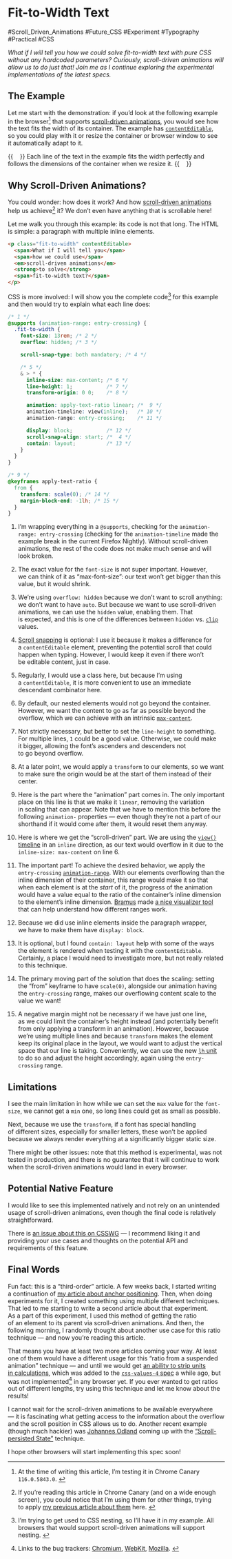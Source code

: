 # Fit-to-Width Text

#Scroll_Driven_Animations #Future_CSS #Experiment #Typography #Practical #CSS

_What if I will tell you how we could solve fit-to-width text with pure CSS without any hardcoded parameters? Curiously, scroll-driven animations will allow us to do just that! Join me as I continue exploring the experimental implementations of the latest specs._

## The Example

Let me start with the demonstration: if you’d look at the following example in the browser[^browser] that supports [scroll-driven animations](/scroll-driven-animations/), you would see how the text fits the width of its container. The example has [`contentEditable`](https://developer.mozilla.org/en-US/docs/Web/HTML/Global_attributes/contenteditable), so you could play with it or resize the container or browser window to see it automatically adapt to it.

[^browser]: At the time of writing this article, I’m testing it in Chrome Canary `116.0.5843.0`. <!-- offset="1" -->

{{<Partial src="examples/fit-to-width-text.html" screenshot="true" video="true" style="overflow: hidden; resize: horizontal; min-width: 8em; padding: 1rem; --sticky: yep;">}}
  Each line of the text in the example fits the width perfectly and follows the dimensions of the container when we resize it.
{{</Partial>}}

## Why Scroll-Driven Animations?

You could wonder: how does it work? And how [scroll-driven animations](https://www.w3.org/TR/scroll-animations-1/) help us achieve[^other-effects] it? We don’t even have anything that is scrollable here!

[^other-effects]: If you’re reading this article in Chrome Canary (and on a wide enough screen), you could notice that I’m using them for other things, trying to apply [my previous article about them](/scroll-driven-animations/) here. <!-- span="3" offset="1" -->

Let me walk you through this example: its code is not that long. The HTML is simple: a paragraph with multiple inline elements.

```HTML
<p class="fit-to-width" contentEditable>
  <span>What if I will tell you</span>
  <span>how we could use</span>
  <em>scroll-driven animations</em>
  <strong>to solve</strong>
  <span>fit-to-width text?</span>
</p>
```

CSS is more involved: I will show you the complete code[^nesting] for this example and then would try to explain what each line does:

[^nesting]: I’m trying to get used to CSS nesting, so I’ll have it in my example. All browsers that would support scroll-driven animations will support nesting. <!-- span="2" -->

```CSS
/* 1 */
@supports (animation-range: entry-crossing) {
  .fit-to-width {
    font-size: 13rem; /* 2 */
    overflow: hidden; /* 3 */

    scroll-snap-type: both mandatory; /* 4 */

    /* 5 */
    & > * {
      inline-size: max-content; /* 6 */
      line-height: 1;           /* 7 */
      transform-origin: 0 0;    /* 8 */

      animation: apply-text-ratio linear; /*  9 */
      animation-timeline: view(inline);   /* 10 */
      animation-range: entry-crossing;    /* 11 */

      display: block;           /* 12 */
      scroll-snap-align: start; /*  4 */
      contain: layout;          /* 13 */
    }
  }
}

/* 9 */
@keyframes apply-text-ratio {
  from {
    transform: scale(0); /* 14 */
    margin-block-end: -1lh; /* 15 */
  }
}
```

1. I’m wrapping everything in a `@supports`, checking for the `animation-range: entry-crossing` (checking for the `animation-timeline` made the example break in the current Firefox Nightly). Without scroll-driven animations, the rest of the code does not make much sense and will look broken.

2. The exact value for the `font-size` is not super important. However, we can think of it as “max-font-size”: our text won’t get bigger than this value, but it would shrink.

3. We’re using `overflow: hidden` because we don’t want to scroll anything: we don’t want to have `auto`. But because we want to use scroll-driven animations, we can use the `hidden` value, enabling them. That is expected, and this is one of the differences between `hidden` vs. [`clip`](https://drafts.csswg.org/css-overflow/#valdef-overflow-clip) values.

4. [Scroll snapping](https://drafts.csswg.org/css-scroll-snap/#scroll-snap-type) is optional: I use it because it makes a difference for a `contentEditable` element, preventing the potential scroll that could happen when typing. However, I would keep it even if there won’t be editable content, just in case.

5. Regularly, I would use a class here, but because I’m using a `contentEditable`, it is more convenient to use an immediate descendant combinator here.

6. By default, our nested elements would not go beyond the container. However, we want the content to go as far as possible beyond the overflow, which we can achieve with an intrinsic [`max-content`](https://drafts.csswg.org/css-sizing-3/#valdef-width-max-content).

7. Not strictly necessary, but better to set the `line-height` to something. For multiple lines, `1` could be a good value. Otherwise, we could make it bigger, allowing the font’s ascenders and descenders not to go beyond overflow.

8. At a later point, we would apply a `transform` to our elements, so we want to make sure the origin would be at the start of them instead of their center.

9. Here is the part where the “animation” part comes in. The only important place on this line is that we make it `linear`, removing the variation in scaling that can appear. Note that we have to mention this before the following `animation-` properties — even though they’re not a part of our shorthand if it would come after them, it would reset them anyway.

10. Here is where we get the “scroll-driven” part. We are using the [`view()` timeline](https://www.w3.org/TR/scroll-animations-1/#view-notation) in an `inline` direction, as our text would overflow in it due to the `inline-size: max-content` on line 6.

11. The important part! To achieve the desired behavior, we apply the `entry-crossing` [`animation-range`](https://www.w3.org/TR/scroll-animations-1/#named-ranges). With our elements overflowing than the inline dimension of their container, this range would make it so that when each element is at the _start_ of it, the progress of the animation would have a value equal to the ratio of the container’s inline dimension to the element’s inline dimension. [Bramus](https://www.bram.us/) made [a nice visualizer tool](https://scroll-driven-animations.style/tools/view-timeline/ranges/#range-start-name=entry-crossing&range-start-percentage=0&range-end-name=entry-crossing&range-end-percentage=100&view-timeline-axis=block&view-timeline-inset=0&subject-size=taller&subject-animation=scale-up&interactivity=clicktodrag&show-areas=yes&show-fromto=yes&show-labels=yes) that can help understand how different ranges work.

12. Because we did use inline elements inside the paragraph wrapper, we have to make them have `display: block`.

13. It is optional, but I found `contain: layout` help with some of the ways the element is rendered when testing it with the `contentEditable`. Certainly, a place I would need to investigate more, but not really related to this technique.

14. The primary moving part of the solution that does the scaling: setting the “from” keyframe to have `scale(0)`, alongside our animation having the `entry-crossing` range, makes our overflowing content scale to the value we want!

15. A negative margin might not be necessary if we have just one line, as we could limit the container’s height instead (and potentially benefit from only applying a transform in an animation). However, because we’re using multiple lines and because `transform` makes the element keep its original place in the layout, we would want to adjust the vertical space that our line is taking. Conveniently, we can use the new [`lh` unit](https://www.w3.org/TR/css-values-4/#lh) to do so and adjust the height accordingly, again using the `entry-crossing` range.

## Limitations

I see the main limitation in how while we can set the `max` value for the `font-size`, we cannot get a `min` one, so long lines could get as small as possible.

Next, because we use the `transform`, if a font has special handling of different sizes, especially for smaller letters, these won’t be applied because we always render everything at a significantly bigger static size.

There might be other issues: note that this method is experimental, was not tested in production, and there is no guarantee that it will continue to work when the scroll-driven animations would land in every browser.

## Potential Native Feature

I would like to see this implemented natively and not rely on an unintended usage of scroll-driven animations, even though the final code is relatively straightforward.

There is [an issue about this on CSSWG](https://github.com/w3c/csswg-drafts/issues/2528) — I recommend liking it and providing your use cases and thoughts on the potential API and requirements of this feature.

## Final Words

Fun fact: this is a “third-order” article. A few weeks back, I started writing a continuation of [my article about anchor positioning](/anchor-positioning-experiments/). Then, when doing experiments for it, I created something using multiple different techniques. That led to me starting to write a second article about that experiment. As a part of this experiment, I used this method of getting the ratio of an element to its parent via scroll-driven animations. And then, the following morning, I randomly thought about another use case for this ratio technique — and now you’re reading this article.

That means you have at least two more articles coming your way. At least one of them would have a different usage for this “ratio from a suspended animation” technique — and until we would get [an ability to strip units in calculations](https://github.com/w3c/csswg-drafts/issues/545), which was added to the [`css-values-4` spec](https://www.w3.org/TR/css-values-4/#calc-type-checking) a while ago, but was not implemented[^bug-trackers] in any browser yet. If you ever wanted to get ratios out of different lengths, try using this technique and let me know about the results!

[^bug-trackers]: Links to the bug trackers: [Chromium](https://bugs.chromium.org/p/chromium/issues/detail?id=1432187&q=division%20of%20same%20types&can=2), [WebKit](https://bugs.webkit.org/show_bug.cgi?id=255280), [Mozilla](https://bugzilla.mozilla.org/show_bug.cgi?id=1827404). <!-- offset="4" -->

I cannot wait for the scroll-driven animations to be available everywhere — it is fascinating what getting access to the information about the overflow and the scroll position in CSS allows us to do. Another recent example (though much hackier) was [Johannes Odland](https://front-end.social/@johannes) coming up with the [“Scroll-persisted State”](https://johannesodland.github.io/state/scroll-snap/scroll-driven-animations/2023/06/18/scroll-persisted-state.html) technique.

I hope other browsers will start implementing this spec soon!
